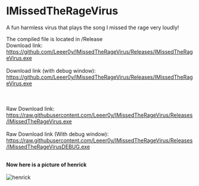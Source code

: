 # IMissedTheRageVirus
 A fun harmless virus that plays the song I missed the rage very loudly!

The compiled file is located in /Release
<br> Download link: https://github.com/Leeer0y/IMissedTheRageVirus/Releases/IMissedTheRageVirus.exe </br>
<br> Download link (with debug window): https://github.com/Leeer0y/IMissedTheRageVirus/Releases/IMissedTheRageVirus.exe </br>
<br></br>
<br> Raw Download link: https://raw.githubusercontent.com/Leeer0y/IMissedTheRageVirus/Releases/IMissedTheRageVirus.exe</br>
<br> Raw Download link (With debug window): https://raw.githubusercontent.com/Leeer0y/IMissedTheRageVirus/Releases/IMissedTheRageVirusDEBUG.exe</br>

<br><b>Now here is a picture of henrick</b></br>
<br>![henrick](https://user-images.githubusercontent.com/51188745/121327836-27ae3c80-c957-11eb-8c46-fcbac0cc4722.jpg)</br>


